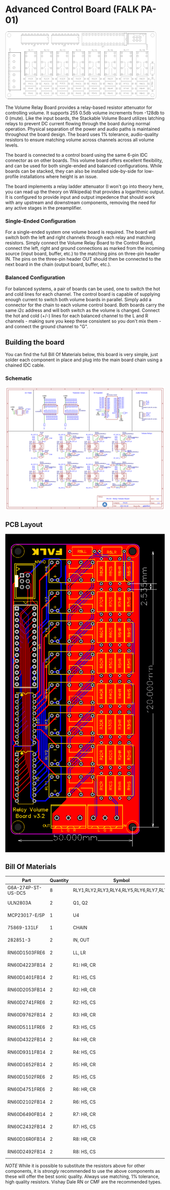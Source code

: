 # Advanced Control Board (FALK PA-01)

![Volume Relay Board outline](img/pcb-outline.png)

The Volume Relay Board provides a relay-based resistor attenuator for controlling volume. It supports 255 0.5db volume increments from -128db to 0 (mute). Like the input boards, the Stackable Volume Board utilizes latching relays to prevent DC current flowing through the board during normal operation. Physical separation of the power and audio paths is maintained throughout the board design. The board uses 1% tolerance, audio-quality resistors to ensure matching volume across channels across all volume levels.

The board is connected to a control board using the same 6-pin IDC connector as on other boards. This volume board offers excellent flexibility, and can be used for both single-ended and balanced configurations. While boards can be stacked, they can also be installed side-by-side for low-profile installations where height is an issue.

The board implements a relay ladder attenuator (I won't go into theory here, you can read up the theory on Wikipedia) that provides a logarithmic output. It is configured to provide input and output impedence that should work with any upstream and downstream components, removing the need for any active stages in the preamplifier.

### Single-Ended Configuration
For a single-ended system one volume board is required. The board will switch both the left and right channels through each relay and matching resistors. Simply connect the Volume Relay Board to the Control Board, connect the left, right and ground connections as marked from the incoming source (input board, buffer, etc.) to the matching pins on three-pin header IN. The pins on the three-pin header OUT should then be connected to the next board in the chain (output board, buffer, etc.).

### Balanced Configuration
For balanced systems, a pair of boards can be used, one to switch the hot and cold lines for each channel. The control board is capable of supplying enough current to switch both volume boards in parallel. Simply add a connector for the chain to each volume control board. Both boards carry the same i2c address and will both switch as the volume is changed. Connect the hot and cold (+/-) lines for each balanced channel to the L and R channels - making sure you keep these consistent so you don't mix them - and connect the ground channel to "G".

## Building the board
You can find the full Bill Of Materials below, this board is very simple, just solder each component in place and plug into the main board chain using a chained IDC cable.

### Schematic
![Schematic](img/schematic.png)

## PCB Layout
![PCB Layout](img/pcb.svg)

## Bill Of Materials
| Part | Quantity | Symbol | Manufacturer | Distributor |
|-|-|-|-|-|
| G6A-274P-ST-US-DC5 | 8 | RLY1,RLY2,RLY3,RLY4,RLY5,RLY6,RLY7,RLY8 | OMRON | DigiKey, Mouser |
| ULN2803A | 2 | Q1, Q2 | STMicroelectronics | DigiKey, Mouser |
| MCP23017-E/SP | 1 | U4 | STMicroelectronics | DigiKey, Mouser |
| 75869-131LF | 1 | CHAIN | Amphenol FCI | DigiKey, Mouser |
| 282851-3 | 2 | IN, OUT | TE Connectivity | DigiKey, Mouser |
| RN60D1503FRE6 | 2 | LL, LR | Vishay / Dale | DigiKey, Mouser |
| RN60D4223FB14 | 2 | R1: HR, CR | Vishay / Dale | DigiKey, Mouser |
| RN60D1401FB14 | 2 | R1: HS, CS | Vishay / Dale | DigiKey, Mouser |
| RN60D2053FB14 | 2 | R2: HR, CR | Vishay / Dale | DigiKey, Mouser |
| RN60D2741FRE6 | 2 | R2: HS, CS | Vishay / Dale | DigiKey, Mouser |
| RN60D9762FB14 | 2 | R3: HR, CR | Vishay / Dale | DigiKey, Mouser |
| RN60D5111FRE6 | 2 | R3: HS, CS | Vishay / Dale | DigiKey, Mouser |
| RN60D4322FB14 | 2 | R4: HR, CR | Vishay / Dale | DigiKey, Mouser |
| RN60D9311FB14 | 2 | R4: HS, CS | Vishay / Dale | DigiKey, Mouser |
| RN60D1652FB14 | 2 | R5: HR, CR | Vishay / Dale | DigiKey, Mouser |
| RN60D1502FRE6 | 2 | R5: HS, CS | Vishay / Dale | DigiKey, Mouser |
| RN60D4751FRE6 | 2 | R6: HR, CR | Vishay / Dale | DigiKey, Mouser |
| RN60D2102FB14 | 2 | R6: HS, CS | Vishay / Dale | DigiKey, Mouser |
| RN60D6490FB14 | 2 | R7: HR, CR | Vishay / Dale | DigiKey, Mouser |
| RN60C2432FB14 | 2 | R7: HS, CS | Vishay / Dale | DigiKey, Mouser |
| RN60D16R0FB14 | 2 | R8: HR, CR | Vishay / Dale | DigiKey, Mouser |
| RN60D2492FB14 | 2 | R8: HS, CS | Vishay / Dale | DigiKey, Mouser |

*NOTE*
While it is possible to substitute the resistors above for other components, it is *strongly* recommended to use the above components as these will offer the best sonic quality. Always use matching, 1% tolerance, high quality resistors. Vishay Dale RN or CMF are the recommended types.